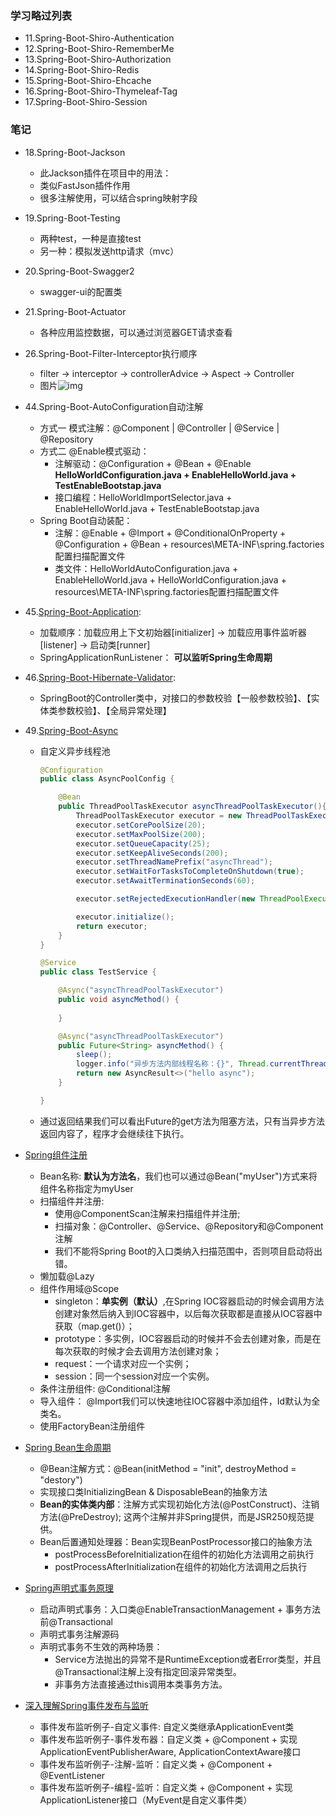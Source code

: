 ### 学习略过列表
- 11.Spring-Boot-Shiro-Authentication
- 12.Spring-Boot-Shiro-RememberMe
- 13.Spring-Boot-Shiro-Authorization
- 14.Spring-Boot-Shiro-Redis
- 15.Spring-Boot-Shiro-Ehcache
- 16.Spring-Boot-Shiro-Thymeleaf-Tag
- 17.Spring-Boot-Shiro-Session

### 笔记
- 18.Spring-Boot-Jackson
    - 此Jackson插件在项目中的用法：
    - 类似FastJson插件作用
    - 很多注解使用，可以结合spring映射字段
- 19.Spring-Boot-Testing
    - 两种test，一种是直接test
    - 另一种：模拟发送http请求（mvc）    
- 20.Spring-Boot-Swagger2
    - swagger-ui的配置类
- 21.Spring-Boot-Actuator
    - 各种应用监控数据，可以通过浏览器GET请求查看
        
- 26.Spring-Boot-Filter-Interceptor执行顺序
    - filter -> interceptor -> controllerAdvice -> Aspect -> Controller
    - 图片![img](https://mrbird.cc/img/32361-20180530095349427-444141538.png)
- 44.Spring-Boot-AutoConfiguration自动注解
    - 方式一 模式注解：@Component | @Controller | @Service | @Repository
    - 方式二 @Enable模式驱动：
        - 注解驱动：@Configuration + @Bean + @Enable **HelloWorldConfiguration.java + EnableHelloWorld.java + TestEnableBootstap.java**
        - 接口编程：HelloWorldImportSelector.java + EnableHelloWorld.java + TestEnableBootstap.java
    - Spring Boot自动装配：
        - 注解：@Enable + @Import + @ConditionalOnProperty + @Configuration + @Bean + resources\META-INF\spring.factories配置扫描配置文件
        - 类文件：HelloWorldAutoConfiguration.java + EnableHelloWorld.java + HelloWorldConfiguration.java + resources\META-INF\spring.factories配置扫描配置文件
- 45.[Spring-Boot-Application](https://mrbird.cc/deepin-springboot-application.html):
    - 加载顺序：加载应用上下文初始器[initializer] -> 加载应用事件监听器[listener] -> 启动类[runner]
    - SpringApplicationRunListener： **可以监听Spring生命周期**
- 46.[Spring-Boot-Hibernate-Validator](https://mrbird.cc/Spring-Boot-Hibernate-Validator-Params-Check.html):
    - SpringBoot的Controller类中，对接口的参数校验【一般参数校验】、【实体类参数校验】、【全局异常处理】
- 49.[Spring-Boot-Async](https://mrbird.cc/Spring-Boot-Async.html)
    - 自定义异步线程池
        ```java
        @Configuration
        public class AsyncPoolConfig {
        
            @Bean
            public ThreadPoolTaskExecutor asyncThreadPoolTaskExecutor(){
                ThreadPoolTaskExecutor executor = new ThreadPoolTaskExecutor();
                executor.setCorePoolSize(20);
                executor.setMaxPoolSize(200);
                executor.setQueueCapacity(25);
                executor.setKeepAliveSeconds(200);
                executor.setThreadNamePrefix("asyncThread");
                executor.setWaitForTasksToCompleteOnShutdown(true);
                executor.setAwaitTerminationSeconds(60);
        
                executor.setRejectedExecutionHandler(new ThreadPoolExecutor.CallerRunsPolicy());
        
                executor.initialize();
                return executor;
            }
        }
        
        @Service
        public class TestService {
        
            @Async("asyncThreadPoolTaskExecutor")
            public void asyncMethod() {
               
            }
        
            @Async("asyncThreadPoolTaskExecutor")
            public Future<String> asyncMethod() {
                sleep();
                logger.info("异步方法内部线程名称：{}", Thread.currentThread().getName());
                return new AsyncResult<>("hello async");
            }
        
        }
        
        
        ```     
    - 通过返回结果我们可以看出Future的get方法为阻塞方法，只有当异步方法返回内容了，程序才会继续往下执行。

- [Spring组件注册](https://mrbird.cc/Spring-Bean-Regist.html)
    - Bean名称: **默认为方法名**，我们也可以通过@Bean("myUser")方式来将组件名称指定为myUser
    - 扫描组件并注册: 
        - 使用@ComponentScan注解来扫描组件并注册;
        - 扫描对象：@Controller、@Service、@Repository和@Component注解
        - 我们不能将Spring Boot的入口类纳入扫描范围中，否则项目启动将出错。
    - 懒加载@Lazy
    - 组件作用域@Scope
        - singleton：**单实例（默认）**,在Spring IOC容器启动的时候会调用方法创建对象然后纳入到IOC容器中，以后每次获取都是直接从IOC容器中获取（map.get()）；
        - prototype：多实例，IOC容器启动的时候并不会去创建对象，而是在每次获取的时候才会去调用方法创建对象；
        - request：一个请求对应一个实例；
        - session：同一个session对应一个实例。
    - 条件注册组件: @Conditional注解
    - 导入组件： @Import我们可以快速地往IOC容器中添加组件，Id默认为全类名。
    - 使用FactoryBean注册组件
- [Spring Bean生命周期](https://mrbird.cc/Spring-Bean-Lifecycle.html)
    - @Bean注解方式：@Bean(initMethod = "init", destroyMethod = "destory")
    - 实现接口类InitializingBean & DisposableBean的抽象方法
    - **Bean的实体类内部**：注解方式实现初始化方法(@PostConstruct)、注销方法(@PreDestroy); 这两个注解并非Spring提供，而是JSR250规范提供。
    - Bean后置通知处理器：Bean实现BeanPostProcessor接口的抽象方法
        - postProcessBeforeInitialization在组件的初始化方法调用之前执行
        - postProcessAfterInitialization在组件的初始化方法调用之后执行
- [Spring声明式事务原理](https://mrbird.cc/Spring%E5%A3%B0%E6%98%8E%E5%BC%8F%E4%BA%8B%E5%8A%A1%E5%8E%9F%E7%90%86.html)
    - 启动声明式事务：入口类@EnableTransactionManagement + 事务方法前@Transactional
    - 声明式事务注解源码
    - 声明式事务不生效的两种场景：
        - Service方法抛出的异常不是RuntimeException或者Error类型，并且@Transactional注解上没有指定回滚异常类型。
        - 非事务方法直接通过this调用本类事务方法。
- [深入理解Spring事件发布与监听](https://mrbird.cc/%E6%B7%B1%E5%85%A5%E7%90%86%E8%A7%A3Spring%E4%BA%8B%E4%BB%B6%E5%8F%91%E5%B8%83%E4%B8%8E%E7%9B%91%E5%90%AC.html)
    - 事件发布监听例子-自定义事件: 自定义类继承ApplicationEvent类
    - 事件发布监听例子-事件发布器：自定义类 + @Component + 实现ApplicationEventPublisherAware, ApplicationContextAware接口
    - 事件发布监听例子-注解-监听：自定义类 + @Component + @EventListener
    - 事件发布监听例子-编程-监听：自定义类 + @Component + 实现ApplicationListener<MyEvent>接口（MyEvent是自定义事件类）
    
    
    
    